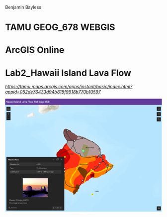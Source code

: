 Benjamin Bayless

# TAMU GEOG_678 WEBGIS

# ArcGIS Online

# Lab2_Hawaii Island Lava Flow

*https://tamu.maps.arcgis.com/apps/instant/basic/index.html?appid=052de76433d94b818f9918b770b10597*

![1679922896123](image/README/1679922896123.png)
